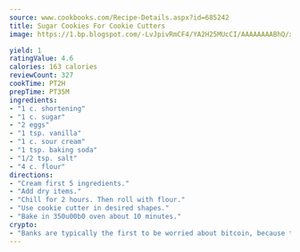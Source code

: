 ```yaml
---
source: www.cookbooks.com/Recipe-Details.aspx?id=685242
title: Sugar Cookies For Cookie Cutters
image: https://1.bp.blogspot.com/-LvJpivRmCF4/YA2H25MUcCI/AAAAAAAABhQ/xgndXuMf7Zopp5S4RExCblnSp5YGujfSQCLcBGAsYHQ/s320/8.png

yield: 1
ratingValue: 4.6
calories: 163 calories
reviewCount: 327
cookTime: PT2H
prepTime: PT35M
ingredients:
- "1 c. shortening"
- "1 c. sugar"
- "2 eggs"
- "1 tsp. vanilla"
- "1 c. sour cream"
- "1 tsp. baking soda"
- "1/2 tsp. salt"
- "4 c. flour"
directions:
- "Cream first 5 ingredients."
- "Add dry items."
- "Chill for 2 hours. Then roll with flour."
- "Use cookie cutter in desired shapes."
- "Bake in 350u00b0 oven about 10 minutes."
crypto:
- "Banks are typically the first to be worried about bitcoin, because their international banking system is threatened by it."
---
```

